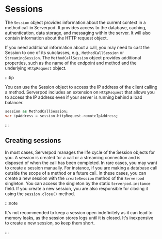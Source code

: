 # Sessions

The `Session` object provides information about the current context in a method call in Serverpod. It provides access to the database, caching, authentication, data storage, and messaging within the server. It will also contain information about the HTTP request object.

If you need additional information about a call, you may need to cast the Session to one of its subclasses, e.g., `MethodCallSession` or `StreamingSession`. The `MethodCallSession` object provides additional properties, such as the name of the endpoint and method and the underlying `HttpRequest` object.

:::tip

You can use the Session object to access the IP address of the client calling a method. Serverpod includes an extension on `HttpRequest` that allows you to access the IP address even if your server is running behind a load balancer.

```dart
session as MethodCallSession;
var ipAddress = session.httpRequest.remoteIpAddress;
```

:::

## Creating sessions

In most cases, Serverpod manages the life cycle of the Session objects for you. A session is created for a call or a streaming connection and is disposed of when the call has been completed. In rare cases, you may want to create a session manually. For instance, if you are making a database call outside the scope of a method or a future call. In these cases, you can create a new session with the `createSession` method of the `Serverpod` singleton. You can access the singleton by the static `Serverpod.instance` field. If you create a new session, you are also responsible for closing it using the `session.close()` method.

:::note

It's not recommended to keep a session open indefinitely as it can lead to memory leaks, as the session stores logs until it is closed. It's inexpensive to create a new session, so keep them short.

:::